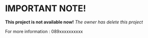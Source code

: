 # IMPORTANT NOTE!

**This project is not available now!**
*The owner has delete this project*


For more information : 089xxxxxxxxxx
